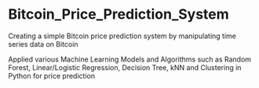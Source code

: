 # Bitcoin_Price_Prediction_System
Creating a simple Bitcoin price prediction system by manipulating time series data on Bitcoin

Applied various Machine Learning Models and Algorithms such as Random Forest, Linear/Logistic Regression, Decision Tree, kNN and Clustering in Python for price prediction
